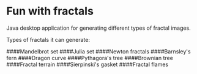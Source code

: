 # Fun with fractals
Java desktop application for generating different types of fractal images.

Types of fractals it can generate:

####Mandelbrot set
####Julia set
####Newton fractals
####Barnsley's fern
####Dragon curve
####Pythagora's tree
####Brownian tree
####Fractal terrain
####Sierpinski's gasket
####Fractal flames
